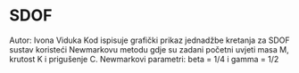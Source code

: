 # SDOF
Autor: Ivona Viduka
Kod ispisuje grafički prikaz jednadžbe kretanja za SDOF sustav koristeći Newmarkovu metodu gdje su zadani početni uvjeti masa M, krutost K i prigušenje C. Newmarkovi parametri: beta = 1/4 i gamma = 1/2

